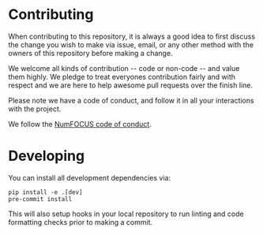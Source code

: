 # Contributing

When contributing to this repository, it is always a good idea to first
discuss the change you wish to make via issue, email, or any other method with
the owners of this repository before making a change.

We welcome all kinds of contribution -- code or non-code -- and value them
highly. We pledge to treat everyones contribution fairly and with respect and
we are here to help awesome pull requests over the finish line.

Please note we have a code of conduct, and follow it in all your interactions with the project.

We follow the [NumFOCUS code of conduct](https://numfocus.org/code-of-conduct).

# Developing

You can install all development dependencies via:

    pip install -e .[dev]
    pre-commit install

This will also setup hooks in your local repository to run linting and code
formatting checks prior to making a commit.
